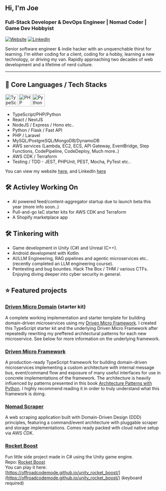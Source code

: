## Hi, I'm Joe

### Full-Stack Developer & DevOps Engineer | Nomad Coder | Game Dev Hobbyist  
[![Website](https://img.shields.io/website?url=https%3A%2F%2Fnomad-code.dev&style=flat-square)](https://nomad-code.dev)
[![LinkedIn](https://img.shields.io/badge/LinkedIn-Connect-blue?style=flat-square&logo=linkedin)](https://www.linkedin.com/in/nomad-joe/)

Senior software engineer & indie hacker with an unquenchable thirst for learning. I'm either coding for a client, coding for a hobby, learning a new technology, or driving my van. Rapidly approaching two decades of web development and a lifetime of nerd culture.

---

## 💪 Core Languages / Tech Stacks

<img src="https://cdn.simpleicons.org/typescript/3178C6/white" alt="TypeScript" width="40"/> <img src="https://cdn.simpleicons.org/php/777BB4/white" alt="PHP" width="40"/> <img src="https://cdn.simpleicons.org/python/3776AB/white" alt="Python" width="40"/>

- TypeScript/PHP/Python
- React / NextJS
- NodeJS / Express / Hono etc..
- Python / Flask / Fast API
- PHP / Laravel
- MySQL/PostgreSQL/MongoDB/DynamoDB
- AWS services (Lambda, EC2, ECS, API Gateway, EventBridge, Step Functions, CodePipeline, CodeDeploy, Much more..)
- AWS CDK / Terraform
- Testing / TDD - JEST, PHPUnit, PEST, Mocha, PyTest etc..

You can view my website [here](https://nomad-code.dev), and LinkedIn [here](https://www.linkedin.com/in/nomad-joe/)

## 🛠️ Activley Working On

- AI powered feed/content-aggregator startup due to launch beta this year (more info soon..)
- Pull-and-go IaC starter kits for AWS CDK and Terraform
- A Shopify marketplace app

## 🛠️ Tinkering with
- Game development in Unity (C#) and Unreal (C++).
- Android development with Kotlin
- AI/LLM Engineering, RAG pipelines and agentic microservices etc.. (recently completed an LLM engineering course).
- Pentesting and bug bounties. Hack The Box / THM / various CTFs. Enjoying diving deeper into cyber security in general.

## ⭐ Featured projects

### [Driven Micro Domain](https://github.com/OffRoadCodeMode/driven-micro-domain) (starter kit) 
A complete working implementation and starter template for building domain-driven microservices using my [Driven Micro Framework](https://github.com/OffRoadCodeMode/driven-micro-framework). I created this TypeScript starter kit and the underlying Driven Micro Framework after repeatedly rewriting my preffered architectural patterns for each new microservice. See below for more information on the underlying framework.

### [Driven Micro Framework](https://github.com/OffRoadCodeMode/driven-micro-framework)
A production-ready TypeScript framework for building domain-driven microservices implementing a custom architecture with internal message bus, event/command flow and exposure of many useful interfaces for use in concrete implementations of the framework. The architecture is heavily influenced by patterns presented in this book [Architecture Patterns with Python](https://www.amazon.co.uk/Enterprise-Architecture-Patterns-Python-Adapters/dp/1492052205). I highly recommend reading it in order to truly understand what this framework is doing.

### [Nomad Scraper](https://github.com/OffRoadCodeMode/nomad_scraper)
A web scraping application built with Domain-Driven Design (DDD) principles, featuring a command/event architecture with pluggable scraper and storage implementations. Comes ready packed with cloud native setup via AWS CDK.  

### [Rocket Boost](https://github.com/OffRoadCodeMode/unity_rocket_boost)
Fun little side project made in C# using the Unity game engine.  
Repo: [Rocket Boost](https://github.com/OffRoadCodeMode/unity_rocket_boost)  
You can play it here: [https://offroadcodemode.github.io/unity_rocket_boost/](https://offroadcodemode.github.io/unity_rocket_boost/) (keyboard required)  

